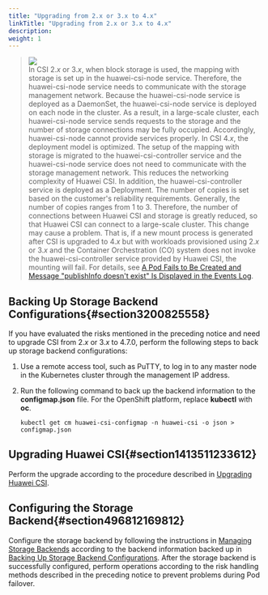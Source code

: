 ```yaml
---
title: "Upgrading from 2.x or 3.x to 4.x"
linkTitle: "Upgrading from 2.x or 3.x to 4.x"
description: 
weight: 1
---
```


>![](/css-docs/public_sys-resources/en-us/icon-notice.gif)  
>In CSI 2._x_  or 3._x_, when block storage is used, the mapping with storage is set up in the huawei-csi-node service. Therefore, the huawei-csi-node service needs to communicate with the storage management network. Because the huawei-csi-node service is deployed as a DaemonSet, the huawei-csi-node service is deployed on each node in the cluster. As a result, in a large-scale cluster, each huawei-csi-node service sends requests to the storage and the number of storage connections may be fully occupied. Accordingly, huawei-csi-node cannot provide services properly.
>In CSI 4._x_, the deployment model is optimized. The setup of the mapping with storage is migrated to the huawei-csi-controller service and the huawei-csi-node service does not need to communicate with the storage management network. This reduces the networking complexity of Huawei CSI. In addition, the huawei-csi-controller service is deployed as a Deployment. The number of copies is set based on the customer's reliability requirements. Generally, the number of copies ranges from 1 to 3. Therefore, the number of connections between Huawei CSI and storage is greatly reduced, so that Huawei CSI can connect to a large-scale cluster.
>This change may cause a problem. That is, if a new mount process is generated after CSI is upgraded to 4._x_  but with workloads provisioned using 2._x_  or 3._x_  and the Container Orchestration \(CO\) system does not invoke the huawei-csi-controller service provided by Huawei CSI, the mounting will fail. For details, see  [A Pod Fails to Be Created and Message "publishInfo doesn't exist" Is Displayed in the Events Log](/docs/troubleshooting/pod-issues/a-pod-fails-to-be-created-and-message-publishinfo-doesn-t-exist-is-displayed-in-the-events-log).

## Backing Up Storage Backend Configurations{#section3200825558}

If you have evaluated the risks mentioned in the preceding notice and need to upgrade CSI from 2._x_  or 3._x_  to  4.7.0, perform the following steps to back up storage backend configurations:

1.  Use a remote access tool, such as PuTTY, to log in to any master node in the Kubernetes cluster through the management IP address.
2.  Run the following command to back up the backend information to the  **configmap.json**  file. For the OpenShift platform, replace  **kubectl**  with  **oc**.

    ```
    kubectl get cm huawei-csi-configmap -n huawei-csi -o json > configmap.json
    ```

## Upgrading Huawei CSI{#section1413511233612}

Perform the upgrade according to the procedure described in  [Upgrading Huawei CSI](/docs/installation-and-deployment/upgrading-or-rolling-back-huawei-csi/upgrading-or-rolling-back-huawei-csi-using-helm/upgrading-huawei-csi/upgrading-huawei-csi-on-kubernetes-openshift-and-tanzu#section6841317173013).

## Configuring the Storage Backend{#section496812169812}

Configure the storage backend by following the instructions in  [Managing Storage Backends](/docs/storage-backend-management/managing-storage-backends)  according to the backend information backed up in  [Backing Up Storage Backend Configurations](#section3200825558). After the storage backend is successfully configured, perform operations according to the risk handling methods described in the preceding notice to prevent problems during Pod failover.

